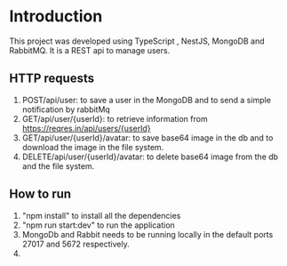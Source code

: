 # Introduction
This project was developed using TypeScript , NestJS, MongoDB and RabbitMQ. It is a REST api to manage users.

## HTTP requests
1. POST/api/user: to save a user in the MongoDB and to send a simple notification by rabbitMq
2. GET/api/user/{userId}: to retrieve information from https://reqres.in/api/users/{userId}
3. GET/api/user/{userId}/avatar: to save base64 image in the db and to download the image in the file system.
4. DELETE/api/user/{userId}/avatar: to delete base64 image from the db and the file system.

## How to run
1. "npm install" to install all the dependencies
2. "npm run start:dev" to run the application
3. MongoDb and Rabbit needs to be running locally in the default ports 27017 and 5672 respectively.
4. 

